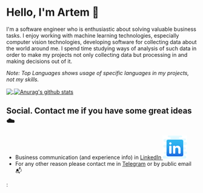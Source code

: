 # Hello, I'm Artem :wave:

I'm a software engineer who is enthusiastic about solving valuable business tasks. I enjoy working with machine learning technologies, especially computer vision technologies, developing software for collecting data about the world around me. I spend time studying ways of analysis of such data in order to make my projects not only collecting data but processing in and making decisions out of it.

_Note: Top Languages shows usage of specific languages in my projects, not my skills._

<a href="https://github.com/anuraghazra/github-readme-stats">
  <img align="center" src="https://github-readme-stats.vercel.app/api/top-langs/?username=arkhodakov" />
</a>

<a href="https://github.com/anuraghazra/github-readme-stats">
  <img align="center" src="https://github-readme-stats.vercel.app/api?username=arkhodakov&show_icons=true&count_private=true&line_height=27" alt="Anurag's github stats" />
</a>

## Social. Contact me if you have some great ideas :cloud:
 - Business communication (and experience info) in [LinkedIn ![LinkedIn](./assets/linkedin.svg)](https://www.linkedin.com/in/artemkhodakov/)
 - For any other reason please contact me in [Telegram](https://t.me/artemkhodakov) or by public email :mailbox_with_mail:

<!--
**arkhodakov/arkhodakov** is a ✨ _special_ ✨ repository because its `README.md` (this file) appears on your GitHub profile.

To be honest, you there is no rocket science :rocket: in the project down here.

Here are some ideas to get you started:

- 🔭 I’m currently working on ...
- 🌱 I’m currently learning ...
- 👯 I’m looking to collaborate on ...
- 🤔 I’m looking for help with ...
- 💬 Ask me about ...
- 📫 How to reach me: ...
- 😄 Pronouns: ...
- ⚡ Fun fact: ...
-->
:
